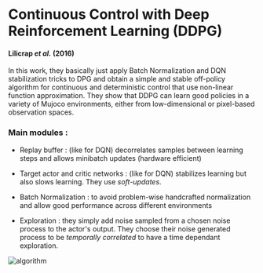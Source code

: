 # Continuous Control with Deep Reinforcement Learning (DDPG)
#### Lilicrap *et al.* (2016)

In this work, they basically just apply Batch Normalization and DQN stabilization tricks to DPG and obtain a simple and stable off-policy algorithm for continuous and deterministic control that use non-linear function approximation. They show that DDPG can learn good policies in a variety of Mujoco environments, either from low-dimensional or pixel-based observation spaces.

### Main modules :

* Replay buffer : (like for DQN) decorrelates samples between learning steps and allows minibatch updates (hardware efficient)
* Target actor and critic networks : (like for DQN) stabilizes learning but also slows learning. They use *soft-updates*.
* Batch Normalization : to avoid problem-wise handcrafted normalization and allow good performance across different environments

* Exploration : they simply add noise sampled from a chosen noise process to the actor's output. They choose their noise generated process to be *temporally correlated* to have a time dependant exploration.

![algorithm](algo.PNG)


